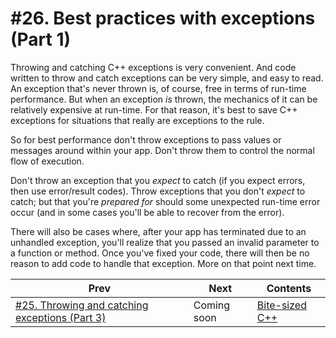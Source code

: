 # #26. Best practices with exceptions (Part 1)

Throwing and catching C++ exceptions is very convenient. And code written to throw and catch exceptions can be very simple, and easy to read. An exception that's never thrown is, of course, free in terms of run-time performance. But when an exception *is* thrown, the mechanics of it can be relatively expensive at run-time. For that reason, it's best to save C++ exceptions for situations that really are exceptions to the rule.

So for best performance don't throw exceptions to pass values or messages around within your app. Don't throw them to control the normal flow of execution.

Don't throw an exception that you *expect* to catch (if you expect errors, then use error/result codes). Throw exceptions that you don't *expect* to catch; but that you're *prepared for* should some unexpected run-time error occur (and in some cases you'll be able to recover from the error).

There will also be cases where, after your app has terminated due to an unhandled exception, you'll realize that you passed an invalid parameter to a function or method. Once you've fixed your code, there will then be no reason to add code to handle that exception. More on that point next time.

|Prev|Next|Contents|
|-|-|-|
|[#25. Throwing and catching exceptions (Part 3)](025.md)|Coming soon|[Bite-sized C++](../README.md)|
